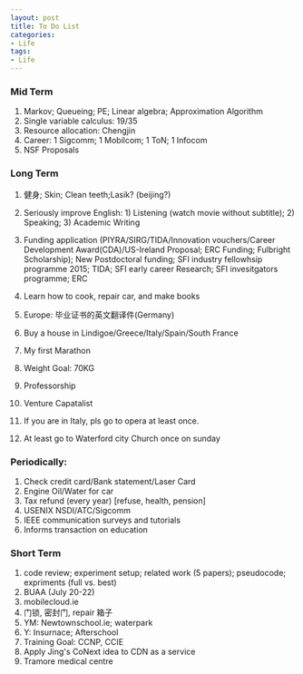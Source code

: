 ```yaml
---
layout: post
title: To Do List
categories:
- Life
tags:
- Life
---
```


### Mid Term
1. Markov; Queueing; PE; Linear algebra; Approximation Algorithm
1. Single variable calculus: 19/35
2. Resource allocation: Chengjin
1. Career: 1 Sigcomm;  1 Mobilcom;  1 ToN; 1 Infocom
2. NSF Proposals

### Long Term

1. 健身; Skin; Clean teeth;Lasik? (beijing?)
6. Seriously improve English: 1) Listening (watch movie without subtitle); 2) Speaking; 3) Academic Writing 
7. Funding application (PIYRA/SIRG/TIDA/Innovation vouchers/Career Development Award(CDA)/US-Ireland Proposal; ERC Funding; Fulbright Scholarship); New Postdoctoral funding; SFI industry fellowhsip programme 2015; TIDA; SFI early career Research; SFI invesitgators programme; ERC

12. Learn how to cook, repair car, and make books
1. Europe: 毕业证书的英文翻译件(Germany)
1. Buy a house in Lindigoe/Greece/Italy/Spain/South France
1. My first Marathon
20. Weight Goal: 70KG
22. Professorship
23. Venture Capatalist
1. If you are in Italy, pls go to opera at least once.
1. At least go to Waterford city Church once on sunday

### Periodically:
1. Check credit card/Bank statement/Laser Card
2. Engine Oil/Water for car
3. Tax refund (every year) [refuse, health, pension]
2. USENIX NSDI/ATC/Sigcomm
1. IEEE communication surveys and tutorials
1. Informs transaction on education

### Short Term
1. code review; experiment setup; related work (5 papers); pseudocode; expriments (full vs. best)
2. BUAA (July 20-22)
3. mobilecloud.ie
4. 门锁, 密封门, repair 箱子
5. YM: Newtownschool.ie; waterpark
6. Y: Insurnace; Afterschool
7. Training Goal: CCNP, CCIE
8. Apply Jing's CoNext idea to CDN as a service
9. Tramore medical centre








